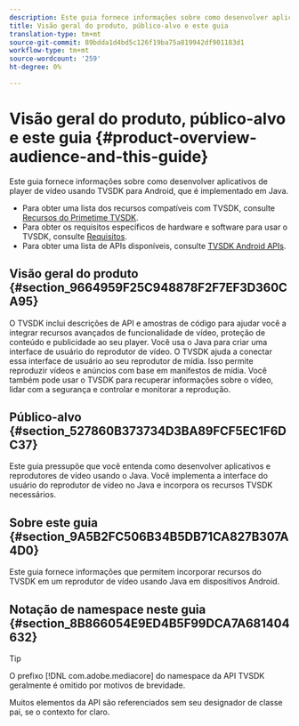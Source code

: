 ```yaml
---
description: Este guia fornece informações sobre como desenvolver aplicativos de player de vídeo usando TVSDK para Android, que é implementado em Java.
title: Visão geral do produto, público-alvo e este guia
translation-type: tm+mt
source-git-commit: 89bdda1d4bd5c126f19ba75a819942df901183d1
workflow-type: tm+mt
source-wordcount: '259'
ht-degree: 0%

---
```



# Visão geral do produto, público-alvo e este guia {#product-overview-audience-and-this-guide}

Este guia fornece informações sobre como desenvolver aplicativos de player de vídeo usando TVSDK para Android, que é implementado em Java.

<!--<a id="section_FC24E86A2E6442B8A3769160769BBDFA"></a>-->

* Para obter uma lista dos recursos compatíveis com TVSDK, consulte [Recursos do Primetime TVSDK](../../tvsdk-2.7-for-android/overview-prod-audience-guide/c-psdk-android-2.7-overview-of-the-player.md).
* Para obter os requisitos específicos de hardware e software para usar o TVSDK, consulte [Requisitos](../../tvsdk-2.7-for-android/c-psdk-android-2.7-requirements.md).
* Para obter uma lista de APIs disponíveis, consulte [TVSDK Android APIs](https://help.adobe.com/en_US/primetime/api/psdk/javadoc_2.7/).

## Visão geral do produto {#section_9664959F25C948878F2F7EF3D360CA95}

O TVSDK inclui descrições de API e amostras de código para ajudar você a integrar recursos avançados de funcionalidade de vídeo, proteção de conteúdo e publicidade ao seu player. Você usa o Java para criar uma interface de usuário do reprodutor de vídeo. O TVSDK ajuda a conectar essa interface de usuário ao seu reprodutor de mídia. Isso permite reproduzir vídeos e anúncios com base em manifestos de mídia. Você também pode usar o TVSDK para recuperar informações sobre o vídeo, lidar com a segurança e controlar e monitorar a reprodução.

## Público-alvo {#section_527860B373734D3BA89FCF5EC1F6DC37}

Este guia pressupõe que você entenda como desenvolver aplicativos e reprodutores de vídeo usando o Java. Você implementa a interface do usuário do reprodutor de vídeo no Java e incorpora os recursos TVSDK necessários.

## Sobre este guia {#section_9A5B2FC506B34B5DB71CA827B307A4D0}

Este guia fornece informações que permitem incorporar recursos do TVSDK em um reprodutor de vídeo usando Java em dispositivos Android.

## Notação de namespace neste guia {#section_8B866054E9ED4B5F99DCA7A681404632}

>[!TIP]
>
>O prefixo [!DNL com.adobe.mediacore] do namespace da API TVSDK geralmente é omitido por motivos de brevidade.
>
>Muitos elementos da API são referenciados sem seu designador de classe pai, se o contexto for claro.